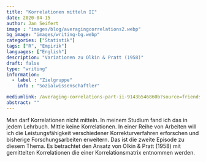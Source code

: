 ```yaml
---
title: "Korrelationen mitteln II"
date: 2020-04-15
author: Jan Seifert
image : "images/blog/averagingcorrelations2.webp"
bg_image: "images/writing-bg.webp"
categories: ["Statistik"]
tags: ["R", "Empirik"]
languages: ["English"]
description: "Variationen zu Olkin & Pratt (1958)"
draft: false
type: "writing"
information:
  - label : "Zielgruppe"
    info : "Sozialwissenschaftler"

mediumlink: /averaging-correlations-part-ii-9143b546860b?source=friends_link&sk=e812dfffc645103f8c2a7f74ff9de0d3
abstract: ""
---
```


Man darf Korrelationen nicht mitteln. In meinem Studium fand ich das in jedem Lehrbuch. Mittle keine Korrelationen. In einer Reihe von Arbeiten will ich die Leistungsfähigkeit verschiedener Korrekturverfahren erforschen und bisherige Forschungsarbeiten erweitern. Das ist die zweite Episode zu diesem Thema. Es betrachtet den Ansatz von Olkin & Pratt (1958) mit gemittelten Korrelationen die einer Korrelationsmatrix entnommen werden.


